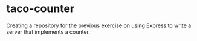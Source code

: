 # taco-counter
Creating a repository for the previous exercise on using Express to write a server that implements a counter.
